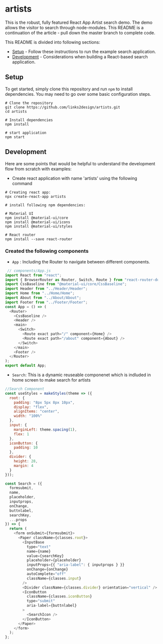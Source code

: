 # artists

This is the robust, fully featured React App Artist search demo. The demo allows the visitor to search through node-modules. This README is a continuation of the article - pull down the master branch to complete code.

This README is divided into following sections:

- [Setup](#setup) - Follow these instructions to run the example search application.
- [Development](#development) - Considerations when building a React-based search application.

## Setup

To get started, simply clone this repository and run `npm` to install dependencies. You may need to go over some basic configuration steps.

```
# Clone the repository
git clone https://github.com/links2design/artists.git
cd artists

# Install dependencies
npm install

# start application
npm start
```

## Development

Here are some points that would be helpful to understand the development flow from scratch with examples:

- Create react application with name 'artists' using the following command

```
# Creating react app:
npx create-react-app artists

```

```
# install following npm dependencies:

# Material UI
npm install @material-ui/core
npm install @material-ui/icons
npm install @material-ui/styles

# React router
npm install --save react-router
```

### Created the following components

- `App` : Including the Router to navigate between different components.
```javascript
 // components/App.js
import React from "react";
import { BrowserRouter as Router, Switch, Route } from "react-router-dom";
import CssBaseline from "@material-ui/core/CssBaseline";
import Header from "../Header/Header";
import Home from "../Home/Home";
import About from "../About/About";
import Footer from "../Footer/Footer";
const App = () => (
  <Router>
    <CssBaseline />
    <Header />
    <main>
      <Switch>
        <Route exact path="/" component={Home} />
        <Route exact path="/about" component={About} />
      </Switch>
    </main>
    <Footer />
  </Router>
);
export default App;

```
- `Search`: This is a dynamic reuseable componenet which is indluded in home screen to make search for artists
```javascript
//Search Component
const useStyles = makeStyles(theme => ({
  root: {
    padding: "8px 5px 8px 10px",
    display: "flex",
    alignItems: "center",
    width: "100%"
  },
  input: {
    marginLeft: theme.spacing(1),
    flex: 1
  },
  iconButton: {
    padding: 10
  },
  divider: {
    height: 28,
    margin: 4
  }
}));

const Search = ({
  formsubmit,
  name,
  placeholder,
  inputprops,
  onChange,
  buttnlabel,
  searchKey,
  ...props
}) => {
  return (
    <form onSubmit={formsubmit}>
      <Paper className={classes.root}>
        <InputBase
          type="text"
          name={name}
          value={searchKey}
          placeholder={placeholder}
          inputProps={{ "aria-label": { inputprops } }}
          onChange={onChange}
          autoComplete="off"
          className={classes.input}
        />
        <Divider className={classes.divider} orientation="vertical" />
        <IconButton
          className={classes.iconButton}
          type="submit"
          aria-label={buttnlabel}
        >
          <SearchIcon />
        </IconButton>
      </Paper>
    </form>
  );
};
```
